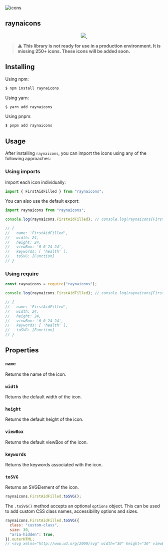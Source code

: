 ![icons](https://raw.githubusercontent.com/writeens/raynaicons/main/assets/icons.png)

## raynaicons

<p align="center">
  <a href="https://github.com/writeens/raynaicons/blob/master/license">
    <img src="https://img.shields.io/badge/License-MIT-yellow.svg" />
  </a>
  <a aria-label="build status" href="https://github.com/writeens/raynaicons/actions/workflows/ci.yml">
    <img alt="" src="https://github.com/writeens/raynaicons/actions/workflows/ci.yml/badge.svg?branch=main&event=push" />
  </a>
</p>

> :warning: **This library is not ready for use in a production environment. It is missing 250+ icons. These icons will be added soon.**

## Installing

Using npm:

```bash
$ npm install raynaicons
```

Using yarn:

```bash
$ yarn add raynaicons
```

Using pnpm:

```bash
$ pnpm add raynaicons
```

## Usage

After installing `raynaicons`, you can import the icons using any of the following approaches:

### Using imports

Import each icon individually:

```js
import { FirstAidFilled } from "raynaicons";
```

You can also use the default export:

```js
import raynaicons from "raynaicons";

console.log(raynaicons.FirstAidFilled); // console.log(raynaicons[FirstAidFilled])

// {
//   name: 'FirstAidFilled',
//   width: 24,
//   height: 24,
//   viewBox: '0 0 24 24',
//   keywords: [ 'health' ],
//   toSVG: [Function]
// }
```

### Using require

```js
const raynaicons = require("raynaicons");

console.log(raynaicons.FirstAidFilled); // console.log(raynaicons[FirstAidFilled])

// {
//   name: 'FirstAidFilled',
//   width: 24,
//   height: 24,
//   viewBox: '0 0 24 24',
//   keywords: [ 'health' ],
//   toSVG: [Function]
// }
```

## Properties

### `name`

Returns the name of the icon.

### `width`

Returns the default width of the icon.

### `height`

Returns the default height of the icon.

### `viewBox`

Returns the default viewBox of the icon.

### `keywords`

Returns the keywords associated with the icon.

### `toSVG`

Returns an SVGElement of the icon.

```js
raynaicons.FirstAidFilled.toSVG();
```

The `.toSVG()` method accepts an optional `options` object. This can be used to add custom CSS class names, accessibility options and sizes.

```js
raynaicons.FirstAidFilled.toSVG({
  class: "custom-class",
  size: 30,
  "aria-hidden": true,
}).outerHTML;
// <svg xmlns="http://www.w3.org/2000/svg" width="30" height="30" viewBox="0 0 24 24" fill="currentColor" class="rayna rayna-first-aid-filled custom-class" aria-hidden="true"><path d="M8.038 6.667H5.722A2.22 2.22 ...</svg>
```
